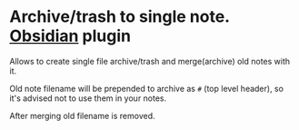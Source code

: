 # Archive/trash to single note. [Obsidian](https://obsidian.md) plugin

Allows to create single file archive/trash and merge(archive) old notes with it.

Old note filename will be prepended to archive as `#` (top level header), so it's advised not to use them in your notes.

After merging old filename is removed.




